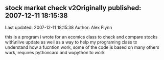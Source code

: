 ## stock market check v2Originally published: 2007-12-11 18:15:38 
Last updated: 2007-12-11 18:15:38 
Author: Alex Flynn 
 
this is a program i wrote for an ecomics class to check and compare stocks with\nlive update as well as a way to help my programing class to understand how a fucntion work, some of the code is based on many others work, requires pythoncard and wxpython to work
